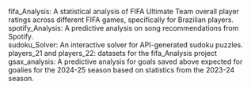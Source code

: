 fifa_Analysis: A statistical analysis of FIFA Ultimate Team overall player ratings across different FIFA games, specifically for Brazilian players. 
<br>
spotify_Analysis: A predictive analysis on song recommendations from Spotify.
<br>
sudoku_Solver: An interactive solver for API-generated sudoku puzzles. 
<br>
players_21 and players_22: datasets for the fifa_Analysis project
<br>
gsax_analysis: A predictive analysis for goals saved above expected for goalies for the 2024-25 season based on statistics from the 2023-24 season. 
